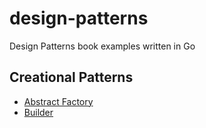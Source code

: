 # design-patterns
Design Patterns book examples written in Go

## Creational Patterns 
- [Abstract Factory](https://github.com/Rosalita/design-patterns/tree/main/creational_patterns/abstract_factory)
- [Builder](https://github.com/Rosalita/design-patterns/tree/main/creational_patterns/builder)
